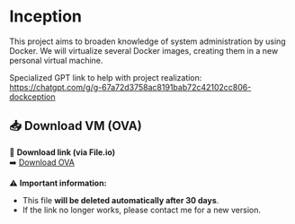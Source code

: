 # Inception
This project aims to broaden knowledge of system administration by using Docker. We will virtualize several Docker images, creating them in a new personal virtual machine.

Specialized GPT link to help with project realization: https://chatgpt.com/g/g-67a72d3758ac8191bab72c42102cc806-dockception

## 📥 Download VM (OVA)

💾 **Download link (via File.io)**  
➡️ [Download OVA](https://limewire.com/d/a7a7edc8-9714-4a7c-8600-087eacf0b64a#ESj1BISU7plaRQDFkhhkiP4dcNQZoGoCk76JnH8p6dk)  

⚠️ **Important information:**  
- This file **will be deleted automatically after 30 days**.  
- If the link no longer works, please contact me for a new version.